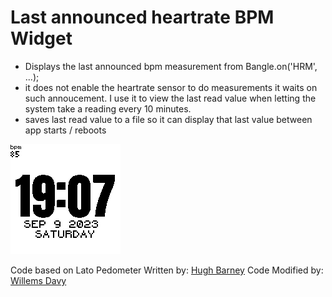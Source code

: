 # Last announced heartrate BPM Widget

* Displays the last announced bpm measurement from Bangle.on('HRM', ...);
* it does not enable the heartrate sensor to do measurements it waits on such annoucement. I use it to view the last read value when letting the system take a reading every 10 minutes.
* saves last read value to a file so it can display that last value between app starts / reboots

![](screenshot_widhr.png)

Code based on Lato Pedometer Written by: [Hugh Barney](https://github.com/hughbarney)
Code Modified by: [Willems Davy](https://github.com/joyrider3774)
